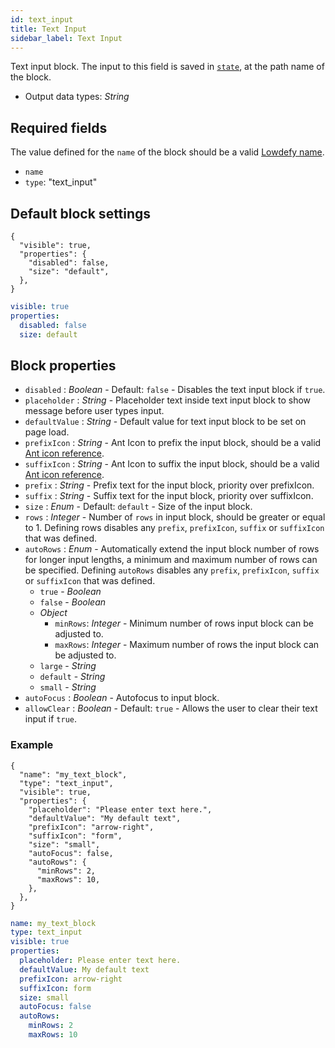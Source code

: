 ```yaml
---
id: text_input
title: Text Input
sidebar_label: Text Input
---
```


Text input block. The input to this field is saved in [`state`](concepts/state.md), at the path name of the block.

- Output data types: _String_

## Required fields

The value defined for the `name` of the block should be a valid [Lowdefy name](concepts/lowdefy-file.md#names-and-ids).

- `name`
- `type`: "text_input"

## Default block settings

<!--DOCUSAURUS_CODE_TABS-->
<!--JSON-->

```json5
{
  "visible": true,
  "properties": {
    "disabled": false,
    "size": "default",
  },
}
```

<!--YAML-->

```yaml
visible: true
properties:
  disabled: false
  size: default
```

<!--END_DOCUSAURUS_CODE_TABS-->

## Block properties

- `disabled` : _Boolean_ - Default: `false` - Disables the text input block if `true`.
- `placeholder` : _String_ - Placeholder text inside text input block to show message before user types input.
- `defaultValue` : _String_ - Default value for text input block to be set on page load.
- `prefixIcon` : _String_ - Ant Icon to prefix the input block, should be a valid [Ant icon reference](https://ant.design/components/icon/).
- `suffixIcon` : _String_ - Ant Icon to suffix the input block, should be a valid [Ant icon reference](https://ant.design/components/icon/).
- `prefix` : _String_ - Prefix text for the input block, priority over prefixIcon.
- `suffix` : _String_ - Suffix text for the input block, priority over suffixIcon.
- `size` : _Enum_ - Default: `default` - Size of the input block.
- `rows` : _Integer_ - Number of `rows` in input block, should be greater or equal to 1. Defining rows disables any `prefix`, `prefixIcon`, `suffix` or `suffixIcon` that was defined.
- `autoRows` : _Enum_ - Automatically extend the input block number of rows for longer input lengths, a minimum and maximum number of rows can be specified. Defining `autoRows` disables any `prefix`, `prefixIcon`, `suffix` or `suffixIcon` that was defined.
  - `true` - _Boolean_
  - `false` - _Boolean_
  - _Object_
    - `minRows`: _Integer_ - Minimum number of rows input block can be adjusted to.
    - `maxRows`: _Integer_ - Maximum number of rows the input block can be adjusted to.
  - `large` - _String_
  - `default` - _String_
  - `small` - _String_
- `autoFocus` : _Boolean_ - Autofocus to input block.
- `allowClear` : _Boolean_ - Default: `true` - Allows the user to clear their text input if `true`.

### Example

<!--DOCUSAURUS_CODE_TABS-->
<!--JSON-->

```json5
{
  "name": "my_text_block",
  "type": "text_input",
  "visible": true,
  "properties": {
    "placeholder": "Please enter text here.",
    "defaultValue": "My default text",
    "prefixIcon": "arrow-right",
    "suffixIcon": "form",
    "size": "small",
    "autoFocus": false,
    "autoRows": {
      "minRows": 2,
      "maxRows": 10,
    },
  },
}
```

<!--YAML-->

```yaml
name: my_text_block
type: text_input
visible: true
properties:
  placeholder: Please enter text here.
  defaultValue: My default text
  prefixIcon: arrow-right
  suffixIcon: form
  size: small
  autoFocus: false
  autoRows:
    minRows: 2
    maxRows: 10
```

<!--END_DOCUSAURUS_CODE_TABS-->
